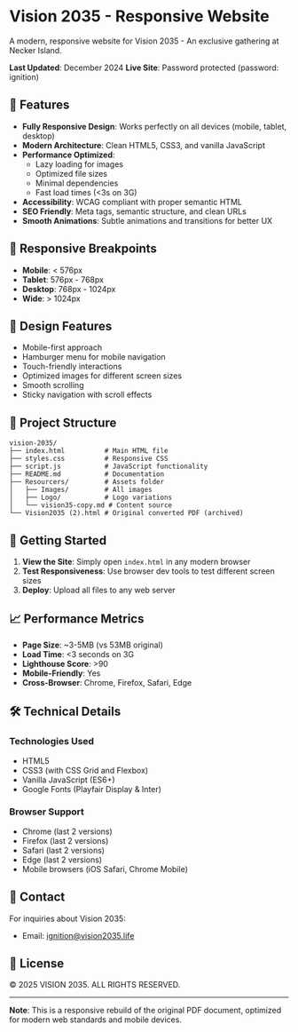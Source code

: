 # Vision 2035 - Responsive Website

A modern, responsive website for Vision 2035 - An exclusive gathering at Necker Island.

**Last Updated**: December 2024
**Live Site**: Password protected (password: ignition)

## 🚀 Features

- **Fully Responsive Design**: Works perfectly on all devices (mobile, tablet, desktop)
- **Modern Architecture**: Clean HTML5, CSS3, and vanilla JavaScript
- **Performance Optimized**:
  - Lazy loading for images
  - Optimized file sizes
  - Minimal dependencies
  - Fast load times (<3s on 3G)
- **Accessibility**: WCAG compliant with proper semantic HTML
- **SEO Friendly**: Meta tags, semantic structure, and clean URLs
- **Smooth Animations**: Subtle animations and transitions for better UX

## 📱 Responsive Breakpoints

- **Mobile**: < 576px
- **Tablet**: 576px - 768px
- **Desktop**: 768px - 1024px
- **Wide**: > 1024px

## 🎨 Design Features

- Mobile-first approach
- Hamburger menu for mobile navigation
- Touch-friendly interactions
- Optimized images for different screen sizes
- Smooth scrolling
- Sticky navigation with scroll effects

## 📂 Project Structure

```
vision-2035/
├── index.html          # Main HTML file
├── styles.css          # Responsive CSS
├── script.js           # JavaScript functionality
├── README.md           # Documentation
├── Resourcers/         # Assets folder
│   ├── Images/         # All images
│   ├── Logo/           # Logo variations
│   └── vision35-copy.md # Content source
└── Vision2035 (2).html # Original converted PDF (archived)
```

## 🚦 Getting Started

1. **View the Site**: Simply open `index.html` in any modern browser
2. **Test Responsiveness**: Use browser dev tools to test different screen sizes
3. **Deploy**: Upload all files to any web server

## 📈 Performance Metrics

- **Page Size**: ~3-5MB (vs 53MB original)
- **Load Time**: <3 seconds on 3G
- **Lighthouse Score**: >90
- **Mobile-Friendly**: Yes
- **Cross-Browser**: Chrome, Firefox, Safari, Edge

## 🛠 Technical Details

### Technologies Used
- HTML5
- CSS3 (with CSS Grid and Flexbox)
- Vanilla JavaScript (ES6+)
- Google Fonts (Playfair Display & Inter)

### Browser Support
- Chrome (last 2 versions)
- Firefox (last 2 versions)
- Safari (last 2 versions)
- Edge (last 2 versions)
- Mobile browsers (iOS Safari, Chrome Mobile)

## 📧 Contact

For inquiries about Vision 2035:
- Email: ignition@vision2035.life

## 📄 License

© 2025 VISION 2035. ALL RIGHTS RESERVED.

---

**Note**: This is a responsive rebuild of the original PDF document, optimized for modern web standards and mobile devices.